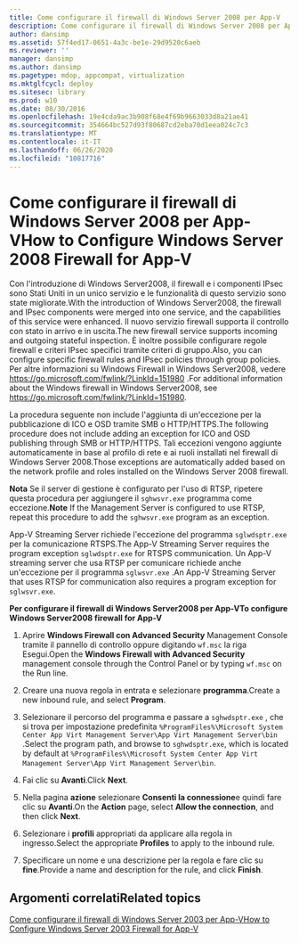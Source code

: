 ```yaml
---
title: Come configurare il firewall di Windows Server 2008 per App-V
description: Come configurare il firewall di Windows Server 2008 per App-V
author: dansimp
ms.assetid: 57f4ed17-0651-4a3c-be1e-29d9520c6aeb
ms.reviewer: ''
manager: dansimp
ms.author: dansimp
ms.pagetype: mdop, appcompat, virtualization
ms.mktglfcycl: deploy
ms.sitesec: library
ms.prod: w10
ms.date: 08/30/2016
ms.openlocfilehash: 19e4cda9ac3b908f68e4f69b9663033d8a21ae41
ms.sourcegitcommit: 354664bc527d93f80687cd2eba70d1eea024c7c3
ms.translationtype: MT
ms.contentlocale: it-IT
ms.lasthandoff: 06/26/2020
ms.locfileid: "10817716"
---
```

# <span data-ttu-id="f07a1-103">Come configurare il firewall di Windows Server 2008 per App-V</span><span class="sxs-lookup"><span data-stu-id="f07a1-103">How to Configure Windows Server 2008 Firewall for App-V</span></span>


<span data-ttu-id="f07a1-104">Con l'introduzione di Windows Server2008, il firewall e i componenti IPsec sono Stati Uniti in un unico servizio e le funzionalità di questo servizio sono state migliorate.</span><span class="sxs-lookup"><span data-stu-id="f07a1-104">With the introduction of Windows Server2008, the firewall and IPsec components were merged into one service, and the capabilities of this service were enhanced.</span></span> <span data-ttu-id="f07a1-105">Il nuovo servizio firewall supporta il controllo con stato in arrivo e in uscita.</span><span class="sxs-lookup"><span data-stu-id="f07a1-105">The new firewall service supports incoming and outgoing stateful inspection.</span></span> <span data-ttu-id="f07a1-106">È inoltre possibile configurare regole firewall e criteri IPsec specifici tramite criteri di gruppo.</span><span class="sxs-lookup"><span data-stu-id="f07a1-106">Also, you can configure specific firewall rules and IPsec policies through group policies.</span></span> <span data-ttu-id="f07a1-107">Per altre informazioni su Windows Firewall in Windows Server2008, vedere <https://go.microsoft.com/fwlink/?LinkId=151980> .</span><span class="sxs-lookup"><span data-stu-id="f07a1-107">For additional information about the Windows firewall in Windows Server2008, see <https://go.microsoft.com/fwlink/?LinkId=151980>.</span></span>

<span data-ttu-id="f07a1-108">La procedura seguente non include l'aggiunta di un'eccezione per la pubblicazione di ICO e OSD tramite SMB o HTTP/HTTPS.</span><span class="sxs-lookup"><span data-stu-id="f07a1-108">The following procedure does not include adding an exception for ICO and OSD publishing through SMB or HTTP/HTTPS.</span></span> <span data-ttu-id="f07a1-109">Tali eccezioni vengono aggiunte automaticamente in base al profilo di rete e ai ruoli installati nel firewall di Windows Server 2008.</span><span class="sxs-lookup"><span data-stu-id="f07a1-109">Those exceptions are automatically added based on the network profile and roles installed on the Windows Server 2008 firewall.</span></span>

<span data-ttu-id="f07a1-110">**Nota**  Se il server di gestione è configurato per l'uso di RTSP, ripetere questa procedura per aggiungere il `sghwsvr.exe` programma come eccezione.</span><span class="sxs-lookup"><span data-stu-id="f07a1-110">**Note** If the Management Server is configured to use RTSP, repeat this procedure to add the `sghwsvr.exe` program as an exception.</span></span>

<span data-ttu-id="f07a1-111">App-V Streaming Server richiede l'eccezione del programma `sglwdsptr.exe` per la comunicazione RTSPS.</span><span class="sxs-lookup"><span data-stu-id="f07a1-111">The App-V Streaming Server requires the program exception `sglwdsptr.exe` for RTSPS communication.</span></span> <span data-ttu-id="f07a1-112">Un App-V streaming server che usa RTSP per comunicare richiede anche un'eccezione per il programma `sglwsvr.exe` .</span><span class="sxs-lookup"><span data-stu-id="f07a1-112">An App-V Streaming Server that uses RTSP for communication also requires a program exception for `sglwsvr.exe`.</span></span>

 

**<span data-ttu-id="f07a1-113">Per configurare il firewall di Windows Server2008 per App-V</span><span class="sxs-lookup"><span data-stu-id="f07a1-113">To configure Windows Server2008 firewall for App-V</span></span>**

1.  <span data-ttu-id="f07a1-114">Aprire **Windows Firewall con Advanced Security** Management Console tramite il pannello di controllo oppure digitando `wf.msc` la riga Esegui.</span><span class="sxs-lookup"><span data-stu-id="f07a1-114">Open the **Windows Firewall with Advanced Security** management console through the Control Panel or by typing `wf.msc` on the Run line.</span></span>

2.  <span data-ttu-id="f07a1-115">Creare una nuova regola in entrata e selezionare **programma**.</span><span class="sxs-lookup"><span data-stu-id="f07a1-115">Create a new inbound rule, and select **Program**.</span></span>

3.  <span data-ttu-id="f07a1-116">Selezionare il percorso del programma e passare a `sghwdsptr.exe` , che si trova per impostazione predefinita `%ProgramFiles%\Microsoft System Center App Virt Management Server\App Virt Management Server\bin` .</span><span class="sxs-lookup"><span data-stu-id="f07a1-116">Select the program path, and browse to `sghwdsptr.exe`, which is located by default at `%ProgramFiles%\Microsoft System Center App Virt Management Server\App Virt Management Server\bin`.</span></span>

4.  <span data-ttu-id="f07a1-117">Fai clic su **Avanti**.</span><span class="sxs-lookup"><span data-stu-id="f07a1-117">Click **Next**.</span></span>

5.  <span data-ttu-id="f07a1-118">Nella pagina **azione** selezionare **Consenti la connessione**e quindi fare clic su **Avanti**.</span><span class="sxs-lookup"><span data-stu-id="f07a1-118">On the **Action** page, select **Allow the connection**, and then click **Next**.</span></span>

6.  <span data-ttu-id="f07a1-119">Selezionare i **profili** appropriati da applicare alla regola in ingresso.</span><span class="sxs-lookup"><span data-stu-id="f07a1-119">Select the appropriate **Profiles** to apply to the inbound rule.</span></span>

7.  <span data-ttu-id="f07a1-120">Specificare un nome e una descrizione per la regola e fare clic su **fine**.</span><span class="sxs-lookup"><span data-stu-id="f07a1-120">Provide a name and description for the rule, and click **Finish**.</span></span>

## <span data-ttu-id="f07a1-121">Argomenti correlati</span><span class="sxs-lookup"><span data-stu-id="f07a1-121">Related topics</span></span>


[<span data-ttu-id="f07a1-122">Come configurare il firewall di Windows Server 2003 per App-V</span><span class="sxs-lookup"><span data-stu-id="f07a1-122">How to Configure Windows Server 2003 Firewall for App-V</span></span>](how-to-configure-windows-server-2003-firewall-for-app-v.md)

 

 





